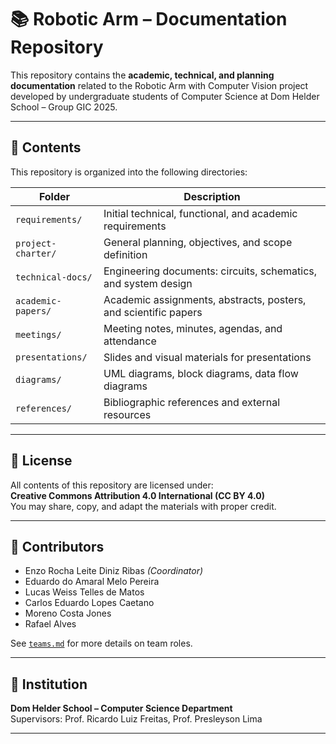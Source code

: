 # 📚 Robotic Arm – Documentation Repository

This repository contains the **academic, technical, and planning documentation** related to the Robotic Arm with Computer Vision project developed by undergraduate students of Computer Science at Dom Helder School – Group GIC 2025.

---

## 📁 Contents

This repository is organized into the following directories:

| Folder                      | Description                                                                 |
|----------------------------|-----------------------------------------------------------------------------|
| `requirements/`            | Initial technical, functional, and academic requirements                    |
| `project-charter/`         | General planning, objectives, and scope definition                          |
| `technical-docs/`          | Engineering documents: circuits, schematics, and system design              |
| `academic-papers/`         | Academic assignments, abstracts, posters, and scientific papers             |
| `meetings/`                | Meeting notes, minutes, agendas, and attendance                             |
| `presentations/`           | Slides and visual materials for presentations                               |
| `diagrams/`                | UML diagrams, block diagrams, data flow diagrams                            |
| `references/`              | Bibliographic references and external resources                             |

---

## 🧾 License

All contents of this repository are licensed under:  
**Creative Commons Attribution 4.0 International (CC BY 4.0)**  
You may share, copy, and adapt the materials with proper credit.

---

## 👥 Contributors

- Enzo Rocha Leite Diniz Ribas *(Coordinator)*  
- Eduardo do Amaral Melo Pereira  
- Lucas Weiss Telles de Matos  
- Carlos Eduardo Lopes Caetano  
- Moreno Costa Jones  
- Rafael Alves

See [`teams.md`](https://github.com/gic-2025/robotic-arm-project/blob/main/teams.md) for more details on team roles.

---

## 🏫 Institution

**Dom Helder School – Computer Science Department**  
Supervisors: Prof. Ricardo Luiz Freitas, Prof. Presleyson Lima

---
